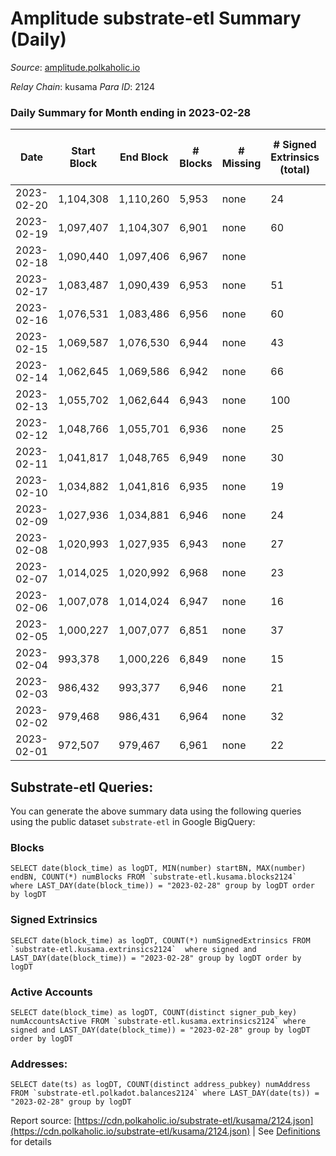 # Amplitude substrate-etl Summary (Daily)

_Source_: [amplitude.polkaholic.io](https://amplitude.polkaholic.io)

*Relay Chain*: kusama
*Para ID*: 2124



### Daily Summary for Month ending in 2023-02-28


| Date | Start Block | End Block | # Blocks | # Missing | # Signed Extrinsics (total) | # Active Accounts | # Addresses with Balances | # Events | # Transfers | # XCM Transfers In | # XCM Transfers Out |
| ---- | ----------- | --------- | -------- | --------- | --------------------------- | ----------------- | ------------------------- | -------- | ----------- | ------------------ | ------------------- |
| 2023-02-20 | 1,104,308 | 1,110,260 | 5,953 | none  | 24 | 12 |  | 12,154 | 10  |   |   |
| 2023-02-19 | 1,097,407 | 1,104,307 | 6,901 | none  | 60 | 16 | 814 | 14,280 | 7  |   |   |
| 2023-02-18 | 1,090,440 | 1,097,406 | 6,967 | none  |  |  | 813 |  |   |   |   |
| 2023-02-17 | 1,083,487 | 1,090,439 | 6,953 | none  | 51 | 16 | 811 | 14,319 | 7  |   |   |
| 2023-02-16 | 1,076,531 | 1,083,486 | 6,956 | none  | 60 | 21 | 807 | 14,409 | 21  |   |   |
| 2023-02-15 | 1,069,587 | 1,076,530 | 6,944 | none  | 43 | 20 | 795 | 14,251 | 12  |   |   |
| 2023-02-14 | 1,062,645 | 1,069,586 | 6,942 | none  | 66 | 21 | 789 | 14,421 | 25  |   |   |
| 2023-02-13 | 1,055,702 | 1,062,644 | 6,943 | none  | 100 | 27 | 770 | 14,692 | 68  |   |   |
| 2023-02-12 | 1,048,766 | 1,055,701 | 6,936 | none  | 25 | 14 | 733 | 14,087 | 1  |   |   |
| 2023-02-11 | 1,041,817 | 1,048,765 | 6,949 | none  | 30 | 14 | 732 | 14,146 | 4  |   |   |
| 2023-02-10 | 1,034,882 | 1,041,816 | 6,935 | none  | 19 | 11 | 729 | 14,035 | 4  |   |   |
| 2023-02-09 | 1,027,936 | 1,034,881 | 6,946 | none  | 24 | 10 | 727 | 14,066 |   |   |   |
| 2023-02-08 | 1,020,993 | 1,027,935 | 6,943 | none  | 27 | 11 | 727 | 14,081 |   |   |   |
| 2023-02-07 | 1,014,025 | 1,020,992 | 6,968 | none  | 23 | 9 | 727 | 14,110 |   |   |   |
| 2023-02-06 | 1,007,078 | 1,014,024 | 6,947 | none  | 16 | 7 | 727 | 14,026 |   |   |   |
| 2023-02-05 | 1,000,227 | 1,007,077 | 6,851 | none  | 37 | 14 | 727 | 13,970 |   |   |   |
| 2023-02-04 | 993,378 | 1,000,226 | 6,849 | none  | 15 | 7 | 727 | 13,819 |   |   |   |
| 2023-02-03 | 986,432 | 993,377 | 6,946 | none  | 21 | 10 | 727 | 14,049 |   |   |   |
| 2023-02-02 | 979,468 | 986,431 | 6,964 | none  | 32 | 14 | 727 | 14,158 |   |   |   |
| 2023-02-01 | 972,507 | 979,467 | 6,961 | none  | 22 | 10 | 727 | 14,097 |   |   |   |

## Substrate-etl Queries:
You can generate the above summary data using the following queries using the public dataset `substrate-etl` in Google BigQuery:


### Blocks
```
SELECT date(block_time) as logDT, MIN(number) startBN, MAX(number) endBN, COUNT(*) numBlocks FROM `substrate-etl.kusama.blocks2124`  where LAST_DAY(date(block_time)) = "2023-02-28" group by logDT order by logDT
```


### Signed Extrinsics
```
SELECT date(block_time) as logDT, COUNT(*) numSignedExtrinsics FROM `substrate-etl.kusama.extrinsics2124`  where signed and LAST_DAY(date(block_time)) = "2023-02-28" group by logDT order by logDT
```


### Active Accounts
```
SELECT date(block_time) as logDT, COUNT(distinct signer_pub_key) numAccountsActive FROM `substrate-etl.kusama.extrinsics2124` where signed and LAST_DAY(date(block_time)) = "2023-02-28" group by logDT order by logDT
```


### Addresses:
```
SELECT date(ts) as logDT, COUNT(distinct address_pubkey) numAddress FROM `substrate-etl.polkadot.balances2124` where LAST_DAY(date(ts)) = "2023-02-28" group by logDT
```



Report source: [https://cdn.polkaholic.io/substrate-etl/kusama/2124.json](https://cdn.polkaholic.io/substrate-etl/kusama/2124.json) | See [Definitions](/DEFINITIONS.md) for details

